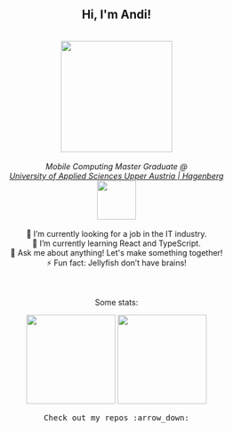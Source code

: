<div align="center">
    <h2> Hi, I'm Andi!</h2>
</div>
</br>
<div align="center">
  <img src="./jelly2.png" width="200px">
</div>
</br>
<div align="center">
    <em align="center">
        Mobile Computing Master Graduate @ </br>
        <a href="https://www.fh-ooe.at/en/hagenberg-campus/">
        University of Applied Sciences Upper Austria | Hagenberg</a></br>
        <img src="https://media.giphy.com/media/K9Xy6osm73DbxIa8f2/giphy.gif?cid=790b7611af6d9a400d2cc4a3c7a6d6eb60567dfa09b6d241&rid=giphy.gif&ct=s" width="70">
    </em>
</div>
<div align="center">
    </br>
    <div>
    🔭 I’m currently looking for a job in the IT industry.
    </div>
    <div>
    🌱 I’m currently learning React and TypeScript.
    </div>
    <div>
    💬 Ask me about anything! Let's make something together!
    </div>
    <div>
    ⚡ Fun fact: Jellyfish don’t have brains!
    </div>
</div>
</br>
</br>
<div align="center">
    <p>Some stats:</p>
     <img height="160em" src="https://github-readme-stats.vercel.app/api?username=AndreasRoither&show_icons=true&theme=tokyonight&&count_private=true&hide=stars" />
     <img height="160em" src="https://github-readme-stats.vercel.app/api/top-langs/?username=AndreasRoither&layout=compact&theme=tokyonight&langs_count=6" />
</div>

<p align="center">
<samp>Check out my repos :arrow_down:</samp>
</p>
